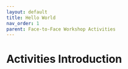 ```yaml
---
layout: default
title: Hello World
nav_order: 1
parent: Face-to-Face Workshop Activities
---
```


# Activities Introduction
